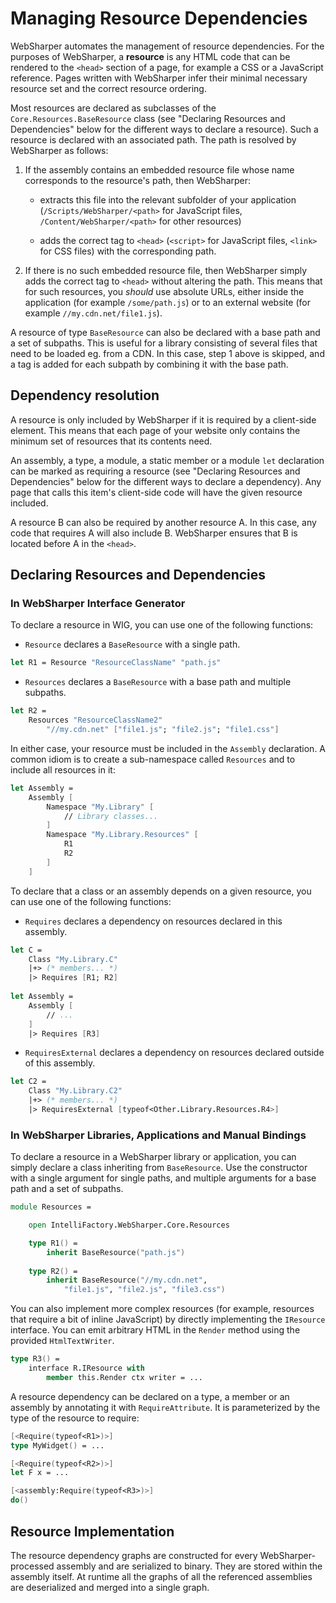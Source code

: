 # Managing Resource Dependencies

WebSharper automates the management of resource dependencies.  For the
purposes of WebSharper, a __resource__ is any HTML code that can be
rendered to the `<head>` section of a page, for example a CSS or a
JavaScript reference.  Pages written with WebSharper infer their
minimal necessary resource set and the correct resource ordering.

Most resources are declared as subclasses of the `Core.Resources.BaseResource`
class (see "Declaring Resources and Dependencies" below for the different
ways to declare a resource). Such a resource is declared with an associated
path. The path is resolved by WebSharper as follows:

1. If the assembly contains an embedded resource file whose name
corresponds to the resource's path, then WebSharper:

    * extracts this file into the relevant subfolder of your application
      (`/Scripts/WebSharper/<path>` for JavaScript files,
      `/Content/WebSharper/<path>` for other resources)

    * adds the correct tag to `<head>` (`<script>` for JavaScript files,
      `<link>` for CSS files) with the corresponding path.
      
2. If there is no such embedded resource file, then WebSharper simply
adds the correct tag to `<head>` without altering the path. This means
that for such resources, you *should* use absolute URLs, either inside
the application (for example `/some/path.js`) or to an external website
(for example `//my.cdn.net/file1.js`).

A resource of type `BaseResource` can also be declared with a base path
and a set of subpaths. This is useful for a library consisting of several
files that need to be loaded eg. from a CDN. In this case, step 1 above
is skipped, and a tag is added for each subpath by combining it with the
base path.

## Dependency resolution

A resource is only included by WebSharper if it is required by a
client-side element. This means that each page of your website only
contains the minimum set of resources that its contents need.

An assembly, a type, a module, a static member or a module `let`
declaration can be marked as requiring a resource (see "Declaring
Resources and Dependencies" below for the different ways to declare
a dependency). Any page that calls this item's client-side code
will have the given resource included.

A resource B can also be required by another resource A. In this case,
any code that requires A will also include B. WebSharper ensures that
B is located before A in the `<head>`.

## Declaring Resources and Dependencies

### In WebSharper Interface Generator

To declare a resource in WIG, you can use one of the following
functions:

* `Resource` declares a `BaseResource` with a single path.

```fsharp
let R1 = Resource "ResourceClassName" "path.js"
```

* `Resources` declares a `BaseResource` with a base path and multiple
subpaths.

```fsharp
let R2 =
    Resources "ResourceClassName2"
        "//my.cdn.net" ["file1.js"; "file2.js"; "file1.css"]
```

In either case, your resource must be included in the `Assembly`
declaration. A common idiom is to create a sub-namespace called
`Resources` and to include all resources in it:

```fsharp
let Assembly =
    Assembly [
        Namespace "My.Library" [
            // Library classes...
        ]
        Namespace "My.Library.Resources" [
            R1
            R2
        ]
    ]
```

To declare that a class or an assembly depends on a given resource,
you can use one of the following functions:

* `Requires` declares a dependency on resources declared in this
assembly.

```fsharp
let C =
    Class "My.Library.C"
    |+> (* members... *)
    |> Requires [R1; R2]
    
let Assembly =
    Assembly [
        // ...
    ]
    |> Requires [R3]
```

* `RequiresExternal` declares a dependency on resources declared
outside of this assembly.

```fsharp
let C2 =
    Class "My.Library.C2"
    |+> (* members... *)
    |> RequiresExternal [typeof<Other.Library.Resources.R4>]
```

### In WebSharper Libraries, Applications and Manual Bindings

To declare a resource in a WebSharper library or application,
you can simply declare a class inheriting from `BaseResource`.
Use the constructor with a single argument for single paths,
and multiple arguments for a base path and a set of subpaths.

```fsharp
module Resources =

    open IntelliFactory.WebSharper.Core.Resources

    type R1() =
        inherit BaseResource("path.js")
        
    type R2() =
        inherit BaseResource("//my.cdn.net",
            "file1.js", "file2.js", "file3.css")
```

You can also implement more complex resources (for example,
resources that require a bit of inline JavaScript) by directly
implementing the `IResource` interface. You can emit arbitrary
HTML in the `Render` method using the provided `HtmlTextWriter`.

```fsharp
type R3() =
    interface R.IResource with
        member this.Render ctx writer = ...
```

A resource dependency can be declared on a type, a member or an
assembly by annotating it with `RequireAttribute`. It is parameterized
by the type of the resource to require:

```fsharp
[<Require(typeof<R1>)>]
type MyWidget() = ...

[<Require(typeof<R2>)>]
let F x = ...

[<assembly:Require(typeof<R3>)>]
do()
```

## Resource Implementation

The resource dependency graphs are constructed for every WebSharper-processed
assembly and are serialized to binary. They are stored within the
assembly itself.  At runtime all the graphs of all the referenced assemblies
are deserialized and merged into a single graph.